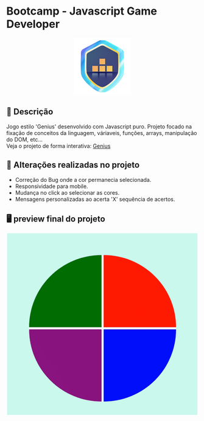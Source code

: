 # Bootcamp - Javascript Game Developer

<p align="center">
  <img src="https://raw.githubusercontent.com/kevenalves/Dio-Javascript-Game-Developer/main/logo.png" width="150" height="150"/>
</p>

## 🚀 Descrição
Jogo estilo 'Genius' desenvolvido com Javascript puro.
Projeto focado na fixação de conceitos da linguagem, váriaveis, funções, arrays, manipulação do DOM, etc...
<br />
Veja o projeto de forma interativa: [Genius]()

## 🔧 Alterações realizadas no projeto
 - Correção do Bug onde a cor permanecia selecionada.
 - Responsividade para mobile.
 - Mudança no click ao selecionar as cores.
 - Mensagens personalizadas ao acerta 'X' sequência de acertos.

## 🖥️ preview final do projeto

<p align="center">
  <img src="Dio-Genius-Demo.gif" width="500" height="478"/>
</p>
